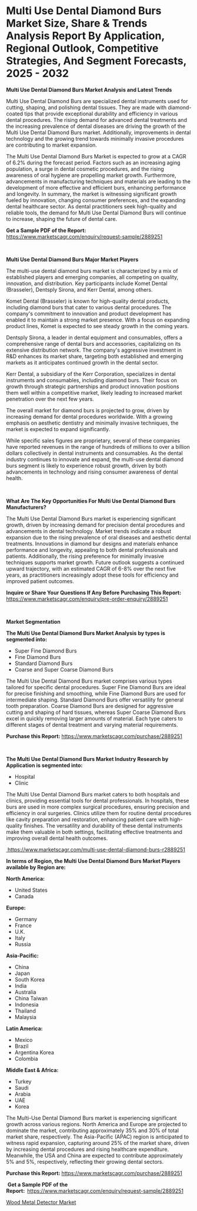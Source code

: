 <p><h1>Multi Use Dental Diamond Burs Market Size, Share & Trends Analysis Report By Application, Regional Outlook, Competitive Strategies, And Segment Forecasts, 2025 - 2032</h1></p><p><strong>Multi Use Dental Diamond Burs Market Analysis and Latest Trends</strong></p>
<p><p>Multi Use Dental Diamond Burs are specialized dental instruments used for cutting, shaping, and polishing dental tissues. They are made with diamond-coated tips that provide exceptional durability and efficiency in various dental procedures. The rising demand for advanced dental treatments and the increasing prevalence of dental diseases are driving the growth of the Multi Use Dental Diamond Burs market. Additionally, improvements in dental technology and the growing trend towards minimally invasive procedures are contributing to market expansion.</p><p>The Multi Use Dental Diamond Burs Market is expected to grow at a CAGR of 6.2% during the forecast period. Factors such as an increasing aging population, a surge in dental cosmetic procedures, and the rising awareness of oral hygiene are propelling market growth. Furthermore, advancements in manufacturing techniques and materials are leading to the development of more effective and efficient burs, enhancing performance and longevity. In summary, the market is witnessing significant growth fueled by innovation, changing consumer preferences, and the expanding dental healthcare sector. As dental practitioners seek high-quality and reliable tools, the demand for Multi Use Dental Diamond Burs will continue to increase, shaping the future of dental care.</p></p>
<p><strong>Get a Sample PDF of the Report:&nbsp;</strong> <a href="https://www.marketscagr.com/enquiry/request-sample/2889251?utm_campaign=2795&utm_medium=2&utm_source=Github&utm_content=ia&utm_term=14032025&utm_id=multi-use-dental-diamond-burs">https://www.marketscagr.com/enquiry/request-sample/2889251</a></p>
<p>&nbsp;</p>
<p><strong>Multi Use Dental Diamond Burs Major Market Players</strong></p>
<p><p>The multi-use dental diamond burs market is characterized by a mix of established players and emerging companies, all competing on quality, innovation, and distribution. Key participants include Komet Dental (Brasseler), Dentsply Sirona, and Kerr Dental, among others.</p><p>Komet Dental (Brasseler) is known for high-quality dental products, including diamond burs that cater to various dental procedures. The company's commitment to innovation and product development has enabled it to maintain a strong market presence. With a focus on expanding product lines, Komet is expected to see steady growth in the coming years.</p><p>Dentsply Sirona, a leader in dental equipment and consumables, offers a comprehensive range of dental burs and accessories, capitalizing on its extensive distribution network. The company's aggressive investment in R&D enhances its market share, targeting both established and emerging markets as it anticipates continued growth in the dental sector.</p><p>Kerr Dental, a subsidiary of the Kerr Corporation, specializes in dental instruments and consumables, including diamond burs. Their focus on growth through strategic partnerships and product innovation positions them well within a competitive market, likely leading to increased market penetration over the next few years.</p><p>The overall market for diamond burs is projected to grow, driven by increasing demand for dental procedures worldwide. With a growing emphasis on aesthetic dentistry and minimally invasive techniques, the market is expected to expand significantly. </p><p>While specific sales figures are proprietary, several of these companies have reported revenues in the range of hundreds of millions to over a billion dollars collectively in dental instruments and consumables. As the dental industry continues to innovate and expand, the multi-use dental diamond burs segment is likely to experience robust growth, driven by both advancements in technology and rising consumer awareness of dental health.</p></p>
<p>&nbsp;</p>
<p><strong>What Are The Key Opportunities For Multi Use Dental Diamond Burs Manufacturers?</strong></p>
<p><p>The Multi Use Dental Diamond Burs market is experiencing significant growth, driven by increasing demand for precision dental procedures and advancements in dental technology. Market trends indicate a robust expansion due to the rising prevalence of oral diseases and aesthetic dental treatments. Innovations in diamond bur designs and materials enhance performance and longevity, appealing to both dental professionals and patients. Additionally, the rising preference for minimally invasive techniques supports market growth. Future outlook suggests a continued upward trajectory, with an estimated CAGR of 6-8% over the next five years, as practitioners increasingly adopt these tools for efficiency and improved patient outcomes.</p></p>
<p><strong>Inquire or Share Your Questions If Any Before Purchasing This Report:</strong> <a href="https://www.marketscagr.com/enquiry/pre-order-enquiry/2889251?utm_campaign=2795&utm_medium=2&utm_source=Github&utm_content=ia&utm_term=14032025&utm_id=multi-use-dental-diamond-burs">https://www.marketscagr.com/enquiry/pre-order-enquiry/2889251</a></p>
<p>&nbsp;</p>
<p><strong>Market Segmentation</strong></p>
<p><strong>The Multi Use Dental Diamond Burs Market Analysis by types is segmented into:</strong></p>
<p><ul><li>Super Fine Diamond Burs</li><li>Fine Diamond Burs</li><li>Standard Diamond Burs</li><li>Coarse and Super Coarse Diamond Burs</li></ul></p>
<p><p>The Multi Use Dental Diamond Burs market comprises various types tailored for specific dental procedures. Super Fine Diamond Burs are ideal for precise finishing and smoothing, while Fine Diamond Burs are used for intermediate shaping. Standard Diamond Burs offer versatility for general tooth preparation. Coarse Diamond Burs are designed for aggressive cutting and shaping of hard tissues, whereas Super Coarse Diamond Burs excel in quickly removing larger amounts of material. Each type caters to different stages of dental treatment and varying material requirements.</p></p>
<p><strong>Purchase this Report:&nbsp;</strong><a href="https://www.marketscagr.com/purchase/2889251?utm_campaign=2795&utm_medium=2&utm_source=Github&utm_content=ia&utm_term=14032025&utm_id=multi-use-dental-diamond-burs">https://www.marketscagr.com/purchase/2889251</a></p>
<p>&nbsp;</p>
<p><strong>The Multi Use Dental Diamond Burs Market Industry Research by Application is segmented into:</strong></p>
<p><ul><li>Hospital</li><li>Clinic</li></ul></p>
<p><p>The Multi Use Dental Diamond Burs market caters to both hospitals and clinics, providing essential tools for dental professionals. In hospitals, these burs are used in more complex surgical procedures, ensuring precision and efficiency in oral surgeries. Clinics utilize them for routine dental procedures like cavity preparation and restoration, enhancing patient care with high-quality finishes. The versatility and durability of these dental instruments make them valuable in both settings, facilitating effective treatments and improving overall dental health outcomes.</p></p>
<p><a href="https://www.marketscagr.com/multi-use-dental-diamond-burs-r2889251?utm_campaign=2795&utm_medium=2&utm_source=Github&utm_content=ia&utm_term=14032025&utm_id=multi-use-dental-diamond-burs">&nbsp;https://www.marketscagr.com/multi-use-dental-diamond-burs-r2889251</a></p>
<p><strong>In terms of Region, the Multi Use Dental Diamond Burs Market Players available by Region are:</strong></p>
<p>
    <p> <strong> North America: </strong>
        <ul>
            <li>United States</li>
            <li>Canada</li>
        </ul>
        </p> 
    <p> <strong> Europe: </strong>
        <ul>
            <li>Germany</li>
            <li>France</li>
            <li>U.K.</li>
            <li>Italy</li>
            <li>Russia</li>
        </ul>
        </p> 
    <p> <strong> Asia-Pacific: </strong>
        <ul>
            <li>China</li>
            <li>Japan</li>
            <li>South Korea</li>
            <li>India</li>
            <li>Australia</li>
            <li>China Taiwan</li>
            <li>Indonesia</li>
            <li>Thailand</li>
            <li>Malaysia</li>
        </ul>
        </p> 
    <p> <strong> Latin America: </strong>
        <ul>
            <li>Mexico</li>
            <li>Brazil</li>
            <li>Argentina Korea</li>
            <li>Colombia</li>
        </ul>
        </p> 
    <p> <strong> Middle East & Africa: </strong>
        <ul>
            <li>Turkey</li>
            <li>Saudi</li>
            <li>Arabia</li>
            <li>UAE</li>
            <li>Korea</li>
        </ul>
    </p>
    </p>
<p><p>The Multi-Use Dental Diamond Burs market is experiencing significant growth across various regions. North America and Europe are projected to dominate the market, contributing approximately 35% and 30% of total market share, respectively. The Asia-Pacific (APAC) region is anticipated to witness rapid expansion, capturing around 25% of the market share, driven by increasing dental procedures and rising healthcare expenditure. Meanwhile, the USA and China are expected to contribute approximately 5% and 5%, respectively, reflecting their growing dental sectors.</p></p>
<p><strong>Purchase this Report: </strong><a href="https://www.marketscagr.com/purchase/2889251?utm_campaign=2795&utm_medium=2&utm_source=Github&utm_content=ia&utm_term=14032025&utm_id=multi-use-dental-diamond-burs">https://www.marketscagr.com/purchase/2889251</a></p>
<p>&nbsp;<strong>Get a Sample PDF of the Report:&nbsp;&nbsp;</strong><a href="https://www.marketscagr.com/enquiry/request-sample/2889251?utm_campaign=2795&utm_medium=2&utm_source=Github&utm_content=ia&utm_term=14032025&utm_id=multi-use-dental-diamond-burs">https://www.marketscagr.com/enquiry/request-sample/2889251</a></p>
<p><strong></strong></p>
<p><p><a href="https://github.com/ziogaskangui96/Market-Research-Report-List-1/blob/main/wood-metal-detector-market.md?utm_campaign=2795&utm_medium=2&utm_source=Github&utm_content=ia&utm_term=14032025&utm_id=multi-use-dental-diamond-burs">Wood Metal Detector Market</a></p></p>